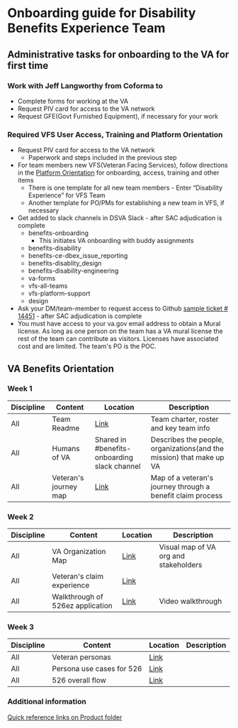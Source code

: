 # Onboarding guide for Disability Benefits Experience Team

## Administrative tasks for onboarding to the VA for first time

### Work with Jeff Langworthy from Coforma to
- Complete forms for working at the VA 
- Request PIV card for access to the VA network
- Request GFE(Govt Furnished Equipment), if necessary for your work

### Required VFS User Access, Training and Platform Orientation
- Request PIV card for access to the VA network
  - Paperwork and steps included in the previous step
- For team members new VFS(Veteran Facing Services), follow directions in the [Platform Orientation](https://depo-platform-documentation.scrollhelp.site/getting-started/platform-orientation) for onboarding, access, training and other items 
  - There is one template for all new team members 
        - Enter “Disability Experience” for VFS Team
  - Another template for PO/PMs for establishing a new team in VFS, if necessary
- Get added to slack channels in DSVA Slack - after SAC adjudication is complete
   - benefits-onboarding
      - This initiates VA onboarding with buddy assignments
  - benefits-disability
  - benefits-ce-dbex_issue_reporting
  - benefits-disablity_design
  - benefits-disability-engineering
  - va-forms
  - vfs-all-teams
  - vfs-platform-support
  - design
- Ask your DM/team-member to request access to Github [sample ticket # 14451](https://github.com/department-of-veterans-affairs/github-user-requests/issues/14451) - after SAC adjudication is complete
- You must have access to your va.gov email address to obtain a Mural license. As long as one person on the team has a VA mural license the rest of the team can contribute as visitors. Licenses have associated cost and are limited. The team's PO is the POC.



## VA Benefits Orientation 

### Week 1
|Discipline|Content|Location|Description|
|----------|-------|--------|-----------|
|All|Team Readme|[Link](https://github.com/department-of-veterans-affairs/va.gov-team/blob/master/teams/vsa/teams/disability-experience/README.md)|Team charter, roster and key team info|
|All|Humans of VA|Shared in #benefits-onboarding slack channel|Describes the people, organizations(and the mission) that make up VA|
|All|Veteran's journey map|[Link](https://github.com/department-of-veterans-affairs/va.gov-team/blob/master/platform/design/va-product-journey-maps/Veteran%20Journey%20Map.pdf)|Map of a veteran's journey through a benefit claim process |


### Week 2
|Discipline|Content|Location|Description|
|----------|-------|--------|-----------|
|All|VA Organization Map|[Link](https://app.mural.co/t/nava4113/m/nava4113/1675874152774/e3c17c025dfc019434de9a7517d23025721687b0?sender=u17c04e7372f6c8e114602800)|Visual map of VA org and stakeholders |
|All|Veteran's claim experience|[Link](https://drive.google.com/file/d/1mfigVlDd70gKihsY8T6mE60NhLXlk_z-/view?usp=sharing)||
|All|Walkthrough of 526ez application|[Link](https://drive.google.com/file/d/1KZ22-UyWOOaD8NDpfpVbHZ1pB1Bj571b/view?usp=sharing)|Video walkthrough|

### Week 3
|Discipline|Content|Location|Description|
|----------|-------|--------|-----------|
|All|Veteran personas|[Link](https://github.com/department-of-veterans-affairs/va.gov-team/blob/master/platform/design/va-customer-personas/VA%20Customer%20Personas.pdf)||
|All|Persona use cases for 526|[Link](https://github.com/department-of-veterans-affairs/va.gov-team/blob/master/products/disability/526ez/personausecases.md)||
|All|526 overall flow|[Link](https://github.com/department-of-veterans-affairs/va.gov-team/blob/master/products/disability/526ez/526-overall-flow.md)||

### Additional information 
[Quick reference links on Product folder](https://github.com/department-of-veterans-affairs/va.gov-team/blob/master/products/disability/526ez/quick-links.md)
